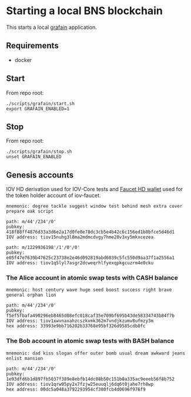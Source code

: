 # Starting a local BNS blockchain

This starts a local [grafain](https://github.com/iov-one/weave) application.

## Requirements

- docker

## Start

From repo root:

```
./scripts/grafain/start.sh
export GRAFAIN_ENABLED=1
```

## Stop

From repo root:

```
./scripts/grafain/stop.sh
unset GRAFAIN_ENABLED
```

## Genesis accounts

IOV HD derivation used for IOV-Core tests and
[Faucet HD wallet](https://github.com/iov-one/iov-faucet/#faucet-hd-wallet) used
for the token holder account of iov-faucet.

```
mnemonic: degree tackle suggest window test behind mesh extra cover prepare oak script

path: m/44'/234'/0'
pubkey: 418f88ff4876d33a3d6e2a17d0fe0e78dc3cb5e4b42c6c156ed1b8bfce5d46d1
IOV address: tiov15nuhg3l8ma2mdmcdvgy7hme20v3xy5mkxcezea

path: m/1229936198'/1'/0'/0'
pubkey: e05f47e7639b47625c23738e2e46d092819abd6039c5fc550d9aa37f1a2556a1
IOV address: tiov1q5lyl7asgr2dcweqrhlfyexqpkgcuzrm4e0cku
```

### The Alice account in atomic swap tests with CASH balance

```
mnemonic: host century wave huge seed boost success right brave general orphan lion

path: m/44'/234'/0'
pubkey: f5ef5fbafa490296eb8465d08efc018caf35e709bf695b43de58334743b84f7b
IOV address: tiov1xwvnaxahzcszkvmk362m7vndjkzumv8ufmzy3m
hex address: 33993e9bb716202b33768e95bf326d9585cdb0fc
```

### The Bob account in atomic swap tests with BASH balance

```
mnemonic: dad kiss slogan offer outer bomb usual dream awkward jeans enlist mansion

path: m/44'/234'/0'
pubkey: 1e93dfd6b1d897fb5037f389e8ebfb14dc08b50c151b0a335ac9eeeb56f8b752
IOV address: tiov1qrw95py2x7fzjw25euuqlj6dq6t0jahe7rh8wp
hex address: 00dc5a048a3792293954cf380fcb4d0696f976f9
```
